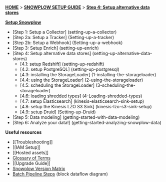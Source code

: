 [**HOME**](Home) > [**SNOWPLOW SETUP GUIDE**](setting-up-snowplow) > [**Step 4: Setup alternative data stores**](setting-up-alternative-data-stores)

[**Setup Snowplow**](setting-up-snowplow)

- [Step 1: Setup a Collector] (setting-up-a-collector)
- [Step 2a: Setup a Tracker] (Setting-up-a-tracker)
- [Step 2b: Setup a Webhook] (Setting-up-a-webhook)
- [Step 3: Setup Enrich] (setting-up-enrich)
- [Step 4: Setup alternative data stores] (setting-up-alternative-data-stores)
  - [4.1: setup Redshift] (setting-up-redshift)  
  - [4.2: setup PostgreSQL] (setting-up-postgresql)  
  - [4.3: installing the StorageLoader] (1-installing-the-storageloader)  
  - [4.4: using the StorageLoader] (2-using-the-storageloader)  
  - [4.5: scheduling the StorageLoader] (3-scheduling-the-storageloader)  
  - [4.6: loading shredded types] (4-Loading-shredded-types)  
  - [4.7: setup Elasticsearch] (kinesis-elasticsearch-sink-setup)  
  - [4.8: setup the Kinesis LZO S3 Sink] (kinesis-lzo-s3-sink-setup)  
  - [4.9: setup Druid] (Setting-up-Druid)  
- [Step 5: Data modeling] (getting-started-with-data-modeling)  
- [Step 6: Analyze your data!] (getting-started-analyzing-snowplow-data)

**Useful resources**  

- [[Troubleshooting]]  
- [[IAM Setup]]   
- [[Hosted assets]]  
- [Glossary of Terms](Glossary)
- [[Upgrade Guide]]
- [Snowplow Version Matrix](Snowplow-version-matrix)
- [Batch Pipeline Steps](Batch-pipeline-steps) (block dataflow diagram)
